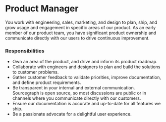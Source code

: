 # Product Manager

You work with engineering, sales, marketing, and design to plan, ship, and grow usage and engagement in specific areas of our product. As an early member of our product team, you have significant product ownership and communicate directly with our users to drive continuous improvement.

### Responsibilities

- Own an area of the product, and drive and inform its product roadmap.
- Collaborate with engineers and designers to plan and build the solutions to customer problems.
- Gather customer feedback to validate priorities, improve documentation, and define product requirements.
- Be transparent in your internal and external communication. Sourcegraph is open source, so most discussions are public or in channels where you communicate directly with our customers.
- Ensure our documentation is accurate and up-to-date for all features we ship.
- Be a passionate advocate for a delightful user experience.
